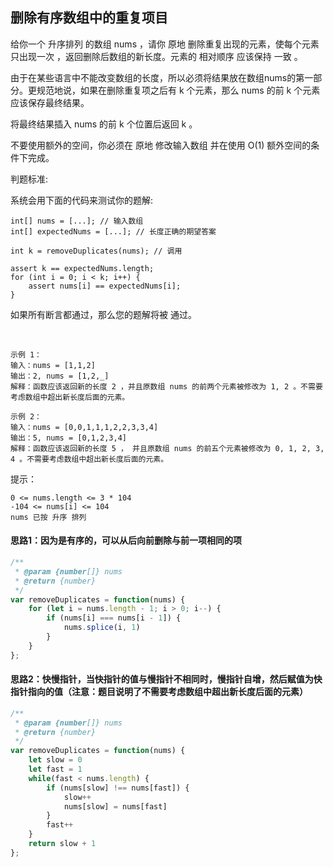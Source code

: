 ## 删除有序数组中的重复项目

给你一个 升序排列 的数组 nums ，请你 原地 删除重复出现的元素，使每个元素 只出现一次 ，返回删除后数组的新长度。元素的 相对顺序 应该保持 一致 。

由于在某些语言中不能改变数组的长度，所以必须将结果放在数组nums的第一部分。更规范地说，如果在删除重复项之后有 k 个元素，那么 nums 的前 k 个元素应该保存最终结果。

将最终结果插入 nums 的前 k 个位置后返回 k 。

不要使用额外的空间，你必须在 原地 修改输入数组 并在使用 O(1) 额外空间的条件下完成。

判题标准:

系统会用下面的代码来测试你的题解:
```
int[] nums = [...]; // 输入数组
int[] expectedNums = [...]; // 长度正确的期望答案

int k = removeDuplicates(nums); // 调用

assert k == expectedNums.length;
for (int i = 0; i < k; i++) {
    assert nums[i] == expectedNums[i];
}
```
如果所有断言都通过，那么您的题解将被 通过。

 
```
示例 1：
输入：nums = [1,1,2]
输出：2, nums = [1,2,_]
解释：函数应该返回新的长度 2 ，并且原数组 nums 的前两个元素被修改为 1, 2 。不需要考虑数组中超出新长度后面的元素。

示例 2：
输入：nums = [0,0,1,1,1,2,2,3,3,4]
输出：5, nums = [0,1,2,3,4]
解释：函数应该返回新的长度 5 ， 并且原数组 nums 的前五个元素被修改为 0, 1, 2, 3, 4 。不需要考虑数组中超出新长度后面的元素。
```

提示：
```
0 <= nums.length <= 3 * 104
-104 <= nums[i] <= 104
nums 已按 升序 排列
```

#### 思路1：因为是有序的，可以从后向前删除与前一项相同的项
```javascript
/**
 * @param {number[]} nums
 * @return {number}
 */
var removeDuplicates = function(nums) {
    for (let i = nums.length - 1; i > 0; i--) {
        if (nums[i] === nums[i - 1]) {
            nums.splice(i, 1)
        }
    }
};
```

#### 思路2：快慢指针，当快指针的值与慢指针不相同时，慢指针自增，然后赋值为快指针指向的值（注意：题目说明了不需要考虑数组中超出新长度后面的元素）

```javascript
/**
 * @param {number[]} nums
 * @return {number}
 */
var removeDuplicates = function(nums) {
    let slow = 0
    let fast = 1
    while(fast < nums.length) {
        if (nums[slow] !== nums[fast]) {
            slow++
            nums[slow] = nums[fast]
        }
        fast++
    }
    return slow + 1
};
```
